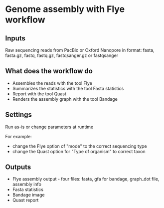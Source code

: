 # Genome assembly with Flye workflow


## Inputs

Raw sequencing reads from PacBio or Oxford Nanopore in format:
fasta, fasta.gz, fastq, fastq.gz, fastqsanger.gz or fastqsanger


## What does the workflow do

- Assembles the reads with the tool Flye
- Summarizes the statistics with the tool Fasta statistics
- Report with the tool Quast
- Renders the assembly graph with the tool Bandage


## Settings

Run as-is or change parameters at runtime

For example:
- change the Flye option of "mode" to the correct sequencing type
- change the Quast option for "Type of organism" to correct taxon
 


## Outputs

- Flye assembly output - four files: fasta, gfa for bandage, graph_dot file, assembly info
- Fasta statistics
- Bandage image
- Quast report
